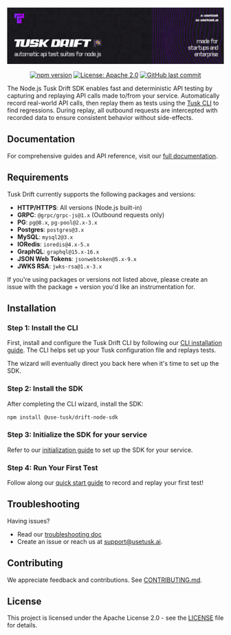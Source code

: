 <p align="center">
  <img src="images/tusk-banner.png" alt="Tusk Drift Banner">
</p>

<p align="center">
  <a href="https://www.npmjs.com/package/@use-tusk/drift-node-sdk"><img src="https://img.shields.io/npm/v/@use-tusk/drift-node-sdk" alt="npm version"></a>
  <a href="https://opensource.org/licenses/Apache-2.0"><img src="https://img.shields.io/badge/License-Apache_2.0-blue.svg" alt="License: Apache 2.0"></a>
  <a href="https://github.com/Use-Tusk/drift-node-sdk/commits/main/"><img src="https://img.shields.io/github/last-commit/Use-Tusk/drift-node-sdk" alt="GitHub last commit"></a>
</p>

The Node.js Tusk Drift SDK enables fast and deterministic API testing by capturing and replaying API calls made to/from your service. Automatically record real-world API calls, then replay them as tests using the [Tusk CLI](https://github.com/Use-Tusk/tusk-drift-cli) to find regressions. During replay, all outbound requests are intercepted with recorded data to ensure consistent behavior without side-effects.

## Documentation

For comprehensive guides and API reference, visit our [full documentation](https://docs.usetusk.ai/api-tests/installation#setup).

## Requirements

Tusk Drift currently supports the following packages and versions:

- **HTTP/HTTPS**: All versions (Node.js built-in)
- **GRPC**: `@grpc/grpc-js@1.x` (Outbound requests only)
- **PG**: `pg@8.x`, `pg-pool@2.x-3.x`
- **Postgres**: `postgres@3.x`
- **MySQL**: `mysql2@3.x`
- **IORedis**: `ioredis@4.x-5.x`
- **GraphQL**: `graphql@15.x-16.x`
- **JSON Web Tokens**: `jsonwebtoken@5.x-9.x`
- **JWKS RSA**: `jwks-rsa@1.x-3.x`

If you're using packages or versions not listed above, please create an issue with the package + version you'd like an instrumentation for.

## Installation

### Step 1: Install the CLI

First, install and configure the Tusk Drift CLI by following our [CLI installation guide](https://github.com/Use-Tusk/tusk-drift-cli?tab=readme-ov-file#install). The CLI helps set up your Tusk configuration file and replays tests.

The wizard will eventually direct you back here when it's time to set up the SDK.

### Step 2: Install the SDK

After completing the CLI wizard, install the SDK:

```bash
npm install @use-tusk/drift-node-sdk
```

### Step 3: Initialize the SDK for your service

Refer to our [initialization guide](docs/initialization.md) to set up the SDK for your service.

### Step 4: Run Your First Test

Follow along our [quick start guide](docs/quickstart.md) to record and replay your first test!

## Troubleshooting

Having issues?

- Read our [troubleshooting doc](docs/troubleshooting.md)
- Create an issue or reach us at [support@usetusk.ai](mailto:support@usetusk.ai).

## Contributing

We appreciate feedback and contributions. See [CONTRIBUTING.md](/CONTRIBUTING.md).

## License

This project is licensed under the Apache License 2.0 - see the [LICENSE](LICENSE) file for details.
